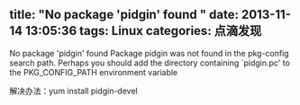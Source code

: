title: "No package 'pidgin' found "
date: 2013-11-14 13:05:36
tags: Linux
categories: 点滴发现
---

No package 'pidgin' found 
Package pidgin was not found in the pkg-config search path. 
Perhaps you should add the directory containing `pidgin.pc' 
to the PKG_CONFIG_PATH environment variable

解决办法：yum install pidgin-devel